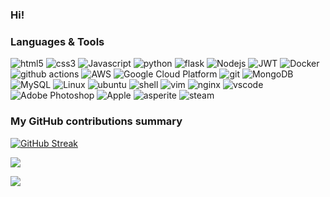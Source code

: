 ### Hi!



<h3>Languages & Tools</h3>
<p>
  <img alt="html5" src="https://img.shields.io/badge/-HTML5-E34F26?style=flat-square&logo=html5&logoColor=white" />
  <img alt="css3" src="https://img.shields.io/badge/css3-%231572B6.svg?style=flat-square&logo=css3&logoColor=white" />
  <img alt="Javascript" src="https://img.shields.io/badge/-javascript-f7df1c?style=flat-square&logo=javascript&logoColor=black" />
  <img alt="python" src="https://img.shields.io/badge/python-3670A0?style=flat-square&logo=python&logoColor=ffdd54"/>
  <img alt="flask" src="https://img.shields.io/badge/flask-%23000.svg?style=flat-square&logo=flask&logoColor=white"/>
  <img alt="Nodejs" src="https://img.shields.io/badge/-Nodejs-43853d?style=flat-square&logo=Node.js&logoColor=white" />
  <img alt="JWT" src="https://img.shields.io/badge/JWT-black?style=flat-square&logo=JSON%20web%20tokens" />
  <img alt="Docker" src="https://img.shields.io/badge/-Docker-46a2f1?style=flat-square&logo=docker&logoColor=white" />
  <img alt="github actions" src="https://img.shields.io/badge/-Github_Actions-2088FF?style=flat-square&logo=github-actions&logoColor=white" />
  <img alt="AWS" src="https://img.shields.io/badge/AWS-%23FF9900.svg?style=flat-square&logo=amazon-aws&logoColor=white" />
  <img alt="Google Cloud Platform" src="https://img.shields.io/badge/-Google_Cloud_Platform-1a73e8?style=flat-square&logo=google-cloud&logoColor=white" />
  <img alt="git" src="https://img.shields.io/badge/-Git-F05032?style=flat-square&logo=git&logoColor=white" />
  <img alt="MongoDB" src="https://img.shields.io/badge/-MongoDB-13aa52?style=flat-square&logo=mongodb&logoColor=white" />
  <img alt="MySQL" src="https://shields.io/badge/MySQL-lightgrey?logo=mysql&style=flat-square&logoColor=white&labelColor=blue" />
  <img alt="Linux" src="https://img.shields.io/badge/Linux-FCC624?style=flat-square&logo=linux&logoColor=black" />
  <img alt="ubuntu" src="https://img.shields.io/badge/Ubuntu-E95420?style=flat-square&logo=ubuntu&logoColor=white" />
  <img alt="shell" src="https://img.shields.io/badge/shell_script-%23121011.svg?style=flat-square&logo=gnu-bash&logoColor=white" />
  <img alt="vim" src="https://img.shields.io/badge/VIM-%2311AB00.svg?style=flat-square&logo=vim&logoColor=white" />
  <img alt="nginx" src="https://img.shields.io/badge/nginx-%23009639.svg?style=flat-square&logo=nginx&logoColor=white" />
  <img alt="vscode" src="https://img.shields.io/badge/Visual%20Studio%20Code-0078d7.svg?style=flat-square&logo=visual-studio-code&logoColor=white" />
  <img alt="Adobe Photoshop" src="https://img.shields.io/badge/-adobe%20photoshop-30a8ff?style=flat-square&logo=adobe%20photoshop&logoColor=white" />
  <img alt="Apple" src="https://img.shields.io/badge/Apple-%23000000.svg?style=flat-square&logo=apple&logoColor=white" />
  <img alt="asperite" src="https://img.shields.io/badge/Aseprite-FFFFFF?style=flat-square&logo=Aseprite&logoColor=#7D929E" />
  <img alt="steam" src="https://img.shields.io/badge/steam-%23000000.svg?style=flat-square&logo=steam&logoColor=white" />
</p>

<h3>My GitHub contributions summary</h3>

[![GitHub Streak](https://github-readme-streak-stats.herokuapp.com?user=skywalker0823&theme=dark&ring=CF7336&file=fb4362&currStreakNum=CF7336&currStreakLabel=CF7336&hide_border=true)](https://git.io/streak-stats)

![](https://github-readme-stats.vercel.app/api?username=skywalker0823&hide_border=true&show_icons=true&bg_color=151515&title_color=CF7336&icon_color=CF7336&text_bold=false&text_color=9e9e9e)


![](https://komarev.com/ghpvc/?username=skywalker0823&color=CF7336)
